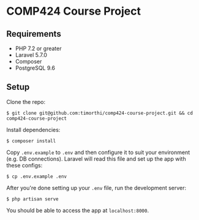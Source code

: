 # COMP424 Course Project
## Requirements
* PHP 7.2 or greater
* Laravel 5.7.0
* Composer
* PostgreSQL 9.6

## Setup
Clone the repo:
```
$ git clone git@github.com:timorthi/comp424-course-project.git && cd comp424-course-project
```

Install dependencies:
```
$ composer install
```

Copy `.env.example` to `.env` and then configure it to suit your environment (e.g. DB connections). Laravel will read this file and set up the app with these configs:
```
$ cp .env.example .env
```

After you're done setting up your `.env` file, run the development server:
```
$ php artisan serve
```

You should be able to access the app at `localhost:8000`.


